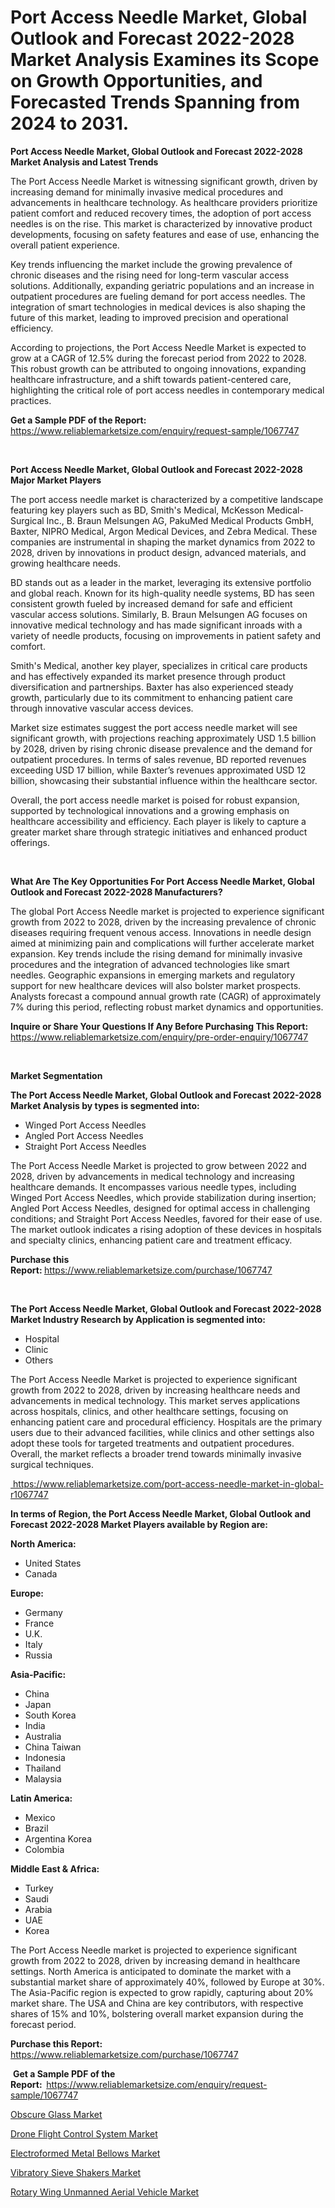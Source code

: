 <p><h1>Port Access Needle Market, Global Outlook and Forecast 2022-2028 Market Analysis Examines its Scope on Growth Opportunities, and Forecasted Trends Spanning from 2024 to 2031.</h1></p><p><strong>Port Access Needle Market, Global Outlook and Forecast 2022-2028 Market Analysis and Latest Trends</strong></p>
<p><p>The Port Access Needle Market is witnessing significant growth, driven by increasing demand for minimally invasive medical procedures and advancements in healthcare technology. As healthcare providers prioritize patient comfort and reduced recovery times, the adoption of port access needles is on the rise. This market is characterized by innovative product developments, focusing on safety features and ease of use, enhancing the overall patient experience.</p><p>Key trends influencing the market include the growing prevalence of chronic diseases and the rising need for long-term vascular access solutions. Additionally, expanding geriatric populations and an increase in outpatient procedures are fueling demand for port access needles. The integration of smart technologies in medical devices is also shaping the future of this market, leading to improved precision and operational efficiency.</p><p>According to projections, the Port Access Needle Market is expected to grow at a CAGR of 12.5% during the forecast period from 2022 to 2028. This robust growth can be attributed to ongoing innovations, expanding healthcare infrastructure, and a shift towards patient-centered care, highlighting the critical role of port access needles in contemporary medical practices.</p></p>
<p><strong>Get a Sample PDF of the Report:&nbsp;</strong> <a href="https://www.reliablemarketsize.com/enquiry/request-sample/1067747">https://www.reliablemarketsize.com/enquiry/request-sample/1067747</a></p>
<p>&nbsp;</p>
<p><strong>Port Access Needle Market, Global Outlook and Forecast 2022-2028 Major Market Players</strong></p>
<p><p>The port access needle market is characterized by a competitive landscape featuring key players such as BD, Smith's Medical, McKesson Medical-Surgical Inc., B. Braun Melsungen AG, PakuMed Medical Products GmbH, Baxter, NIPRO Medical, Argon Medical Devices, and Zebra Medical. These companies are instrumental in shaping the market dynamics from 2022 to 2028, driven by innovations in product design, advanced materials, and growing healthcare needs.</p><p>BD stands out as a leader in the market, leveraging its extensive portfolio and global reach. Known for its high-quality needle systems, BD has seen consistent growth fueled by increased demand for safe and efficient vascular access solutions. Similarly, B. Braun Melsungen AG focuses on innovative medical technology and has made significant inroads with a variety of needle products, focusing on improvements in patient safety and comfort.</p><p>Smith's Medical, another key player, specializes in critical care products and has effectively expanded its market presence through product diversification and partnerships. Baxter has also experienced steady growth, particularly due to its commitment to enhancing patient care through innovative vascular access devices.</p><p>Market size estimates suggest the port access needle market will see significant growth, with projections reaching approximately USD 1.5 billion by 2028, driven by rising chronic disease prevalence and the demand for outpatient procedures. In terms of sales revenue, BD reported revenues exceeding USD 17 billion, while Baxter’s revenues approximated USD 12 billion, showcasing their substantial influence within the healthcare sector.</p><p>Overall, the port access needle market is poised for robust expansion, supported by technological innovations and a growing emphasis on healthcare accessibility and efficiency. Each player is likely to capture a greater market share through strategic initiatives and enhanced product offerings.</p></p>
<p>&nbsp;</p>
<p><strong>What Are The Key Opportunities For Port Access Needle Market, Global Outlook and Forecast 2022-2028 Manufacturers?</strong></p>
<p><p>The global Port Access Needle market is projected to experience significant growth from 2022 to 2028, driven by the increasing prevalence of chronic diseases requiring frequent venous access. Innovations in needle design aimed at minimizing pain and complications will further accelerate market expansion. Key trends include the rising demand for minimally invasive procedures and the integration of advanced technologies like smart needles. Geographic expansions in emerging markets and regulatory support for new healthcare devices will also bolster market prospects. Analysts forecast a compound annual growth rate (CAGR) of approximately 7% during this period, reflecting robust market dynamics and opportunities.</p></p>
<p><strong>Inquire or Share Your Questions If Any Before Purchasing This Report:</strong> <a href="https://www.reliablemarketsize.com/enquiry/pre-order-enquiry/1067747">https://www.reliablemarketsize.com/enquiry/pre-order-enquiry/1067747</a></p>
<p>&nbsp;</p>
<p><strong>Market Segmentation</strong></p>
<p><strong>The Port Access Needle Market, Global Outlook and Forecast 2022-2028 Market Analysis by types is segmented into:</strong></p>
<p><ul><li>Winged Port Access Needles</li><li>Angled Port Access Needles</li><li>Straight Port Access Needles</li></ul></p>
<p><p>The Port Access Needle Market is projected to grow between 2022 and 2028, driven by advancements in medical technology and increasing healthcare demands. It encompasses various needle types, including Winged Port Access Needles, which provide stabilization during insertion; Angled Port Access Needles, designed for optimal access in challenging conditions; and Straight Port Access Needles, favored for their ease of use. The market outlook indicates a rising adoption of these devices in hospitals and specialty clinics, enhancing patient care and treatment efficacy.</p></p>
<p><strong>Purchase this Report:&nbsp;</strong><a href="https://www.reliablemarketsize.com/purchase/1067747">https://www.reliablemarketsize.com/purchase/1067747</a></p>
<p>&nbsp;</p>
<p><strong>The Port Access Needle Market, Global Outlook and Forecast 2022-2028 Market Industry Research by Application is segmented into:</strong></p>
<p><ul><li>Hospital</li><li>Clinic</li><li>Others</li></ul></p>
<p><p>The Port Access Needle Market is projected to experience significant growth from 2022 to 2028, driven by increasing healthcare needs and advancements in medical technology. This market serves applications across hospitals, clinics, and other healthcare settings, focusing on enhancing patient care and procedural efficiency. Hospitals are the primary users due to their advanced facilities, while clinics and other settings also adopt these tools for targeted treatments and outpatient procedures. Overall, the market reflects a broader trend towards minimally invasive surgical techniques.</p></p>
<p><a href="https://www.reliablemarketsize.com/port-access-needle-market-in-global-r1067747">&nbsp;https://www.reliablemarketsize.com/port-access-needle-market-in-global-r1067747</a></p>
<p><strong>In terms of Region, the Port Access Needle Market, Global Outlook and Forecast 2022-2028 Market Players available by Region are:</strong></p>
<p>
    <p> <strong> North America: </strong>
        <ul>
            <li>United States</li>
            <li>Canada</li>
        </ul>
        </p> 
    <p> <strong> Europe: </strong>
        <ul>
            <li>Germany</li>
            <li>France</li>
            <li>U.K.</li>
            <li>Italy</li>
            <li>Russia</li>
        </ul>
        </p> 
    <p> <strong> Asia-Pacific: </strong>
        <ul>
            <li>China</li>
            <li>Japan</li>
            <li>South Korea</li>
            <li>India</li>
            <li>Australia</li>
            <li>China Taiwan</li>
            <li>Indonesia</li>
            <li>Thailand</li>
            <li>Malaysia</li>
        </ul>
        </p> 
    <p> <strong> Latin America: </strong>
        <ul>
            <li>Mexico</li>
            <li>Brazil</li>
            <li>Argentina Korea</li>
            <li>Colombia</li>
        </ul>
        </p> 
    <p> <strong> Middle East & Africa: </strong>
        <ul>
            <li>Turkey</li>
            <li>Saudi</li>
            <li>Arabia</li>
            <li>UAE</li>
            <li>Korea</li>
        </ul>
    </p>
    </p>
<p><p>The Port Access Needle market is projected to experience significant growth from 2022 to 2028, driven by increasing demand in healthcare settings. North America is anticipated to dominate the market with a substantial market share of approximately 40%, followed by Europe at 30%. The Asia-Pacific region is expected to grow rapidly, capturing about 20% market share. The USA and China are key contributors, with respective shares of 15% and 10%, bolstering overall market expansion during the forecast period.</p></p>
<p><strong>Purchase this Report: </strong><a href="https://www.reliablemarketsize.com/purchase/1067747">https://www.reliablemarketsize.com/purchase/1067747</a></p>
<p>&nbsp;<strong>Get a Sample PDF of the Report:&nbsp;&nbsp;</strong><a href="https://www.reliablemarketsize.com/enquiry/request-sample/1067747">https://www.reliablemarketsize.com/enquiry/request-sample/1067747</a></p>
<p><strong></strong></p>
<p><p><a href="https://issuu.com/reportprime-2/docs/obscure-glass-market-size-2030.pptx_425aa4a7db5a56">Obscure Glass Market</a></p><p><a href="https://www.linkedin.com/pulse/drone-flight-control-system-market-industry-landscape-growth-g368f?trackingId=TaF3kPRyTtSm%2B5XoemGA%2Fw%3D%3D">Drone Flight Control System Market</a></p><p><a href="https://medium.com/@ikki1019/the-electroformed-metal-bellows-market-has-grown-significantly-as-a-result-of-several-important-96dc3970c3be">Electroformed Metal Bellows Market</a></p><p><a href="https://medium.com/@ikki1019/what-is-vibratory-sieve-shakers-market-d19139841220">Vibratory Sieve Shakers Market</a></p><p><a href="https://www.linkedin.com/pulse/what-growth-opportunities-challenges-rotary-wing-unmanned-aerial-wdfye?trackingId=tVNCFkwfSXOS4s0KW39RWQ%3D%3D">Rotary Wing Unmanned Aerial Vehicle Market</a></p></p>